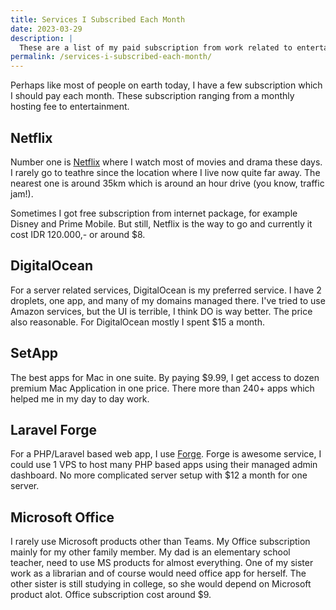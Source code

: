 ```yaml
---
title: Services I Subscribed Each Month
date: 2023-03-29
description: |
  These are a list of my paid subscription from work related to entertainment purposes.
permalink: /services-i-subscribed-each-month/
---
```


Perhaps like most of people on earth today, I have a few subscription which I should pay each month. These subscription ranging from a monthly hosting fee to entertainment. 

## Netflix

Number one is [Netflix](https://www.netflix.com/) where I watch most of movies and drama these days. I rarely go to teathre since the location where I live now quite far away. The nearest one is around 35km which is around an hour drive (you know, traffic jam!).

Sometimes I got free subscription from internet package, for example Disney and Prime Mobile. But still, Netflix is the way to go and currently it cost IDR 120.000,- or around $8.

## DigitalOcean

For a server related services, DigitalOcean is my preferred service. I have 2 droplets, one app, and many of my domains managed there. I've tried to use Amazon services, but the UI is terrible, I think DO is way better. The price also reasonable. For DigitalOcean mostly I spent $15 a month. 

## SetApp

The best apps for Mac in one suite. By paying $9.99, I get access to dozen premium Mac Application in one price. There more than 240+ apps which helped me in my day to day work.

## Laravel Forge

For a PHP/Laravel based web app, I use [Forge](https://forge.laravel.com/). Forge is awesome service, I could use 1 VPS to host many PHP based apps using their managed admin dashboard. No more complicated server setup with $12 a month for one server. 

## Microsoft Office 

I rarely use Microsoft products other than Teams. My Office subscription mainly for my other family member. My dad is an elementary school teacher, need to use MS products for almost everything. One of my sister work as a librarian and of course would need office app for herself. The other sister is still studying in college, so she would depend on Microsoft product alot. Office subscription cost around $9. 

